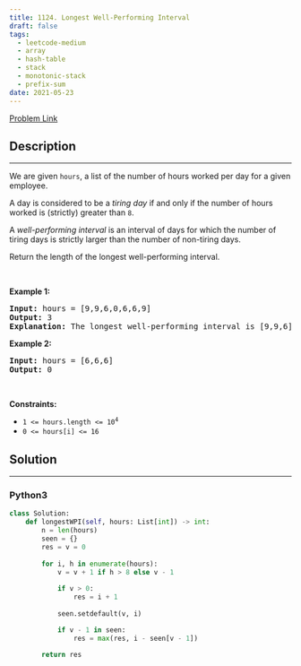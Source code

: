 ```yaml
---
title: 1124. Longest Well-Performing Interval
draft: false
tags: 
  - leetcode-medium
  - array
  - hash-table
  - stack
  - monotonic-stack
  - prefix-sum
date: 2021-05-23
---
```


[Problem Link](https://leetcode.com/problems/longest-well-performing-interval/)

## Description

---
<p>We are given <code>hours</code>, a list of the number of hours worked per day for a given employee.</p>

<p>A day is considered to be a <em>tiring day</em> if and only if the number of hours worked is (strictly) greater than <code>8</code>.</p>

<p>A <em>well-performing interval</em> is an interval of days for which the number of tiring days is strictly larger than the number of non-tiring days.</p>

<p>Return the length of the longest well-performing interval.</p>

<p>&nbsp;</p>
<p><strong class="example">Example 1:</strong></p>

<pre>
<strong>Input:</strong> hours = [9,9,6,0,6,6,9]
<strong>Output:</strong> 3
<strong>Explanation: </strong>The longest well-performing interval is [9,9,6].
</pre>

<p><strong class="example">Example 2:</strong></p>

<pre>
<strong>Input:</strong> hours = [6,6,6]
<strong>Output:</strong> 0
</pre>

<p>&nbsp;</p>
<p><strong>Constraints:</strong></p>

<ul>
	<li><code>1 &lt;= hours.length &lt;= 10<sup>4</sup></code></li>
	<li><code>0 &lt;= hours[i] &lt;= 16</code></li>
</ul>


## Solution

---
### Python3
``` py title='longest-well-performing-interval'
class Solution:
    def longestWPI(self, hours: List[int]) -> int:
        n = len(hours)
        seen = {}
        res = v = 0
        
        for i, h in enumerate(hours):
            v = v + 1 if h > 8 else v - 1
                        
            if v > 0:
                res = i + 1
                
            seen.setdefault(v, i)

            if v - 1 in seen:
                res = max(res, i - seen[v - 1])
        
        return res
```

